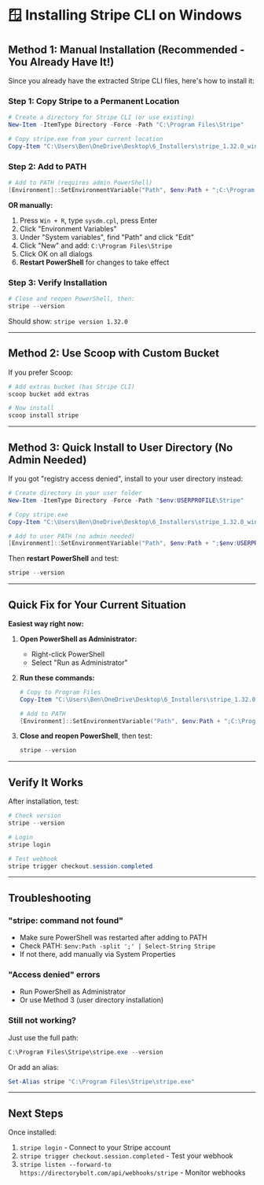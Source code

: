 # 🪟 Installing Stripe CLI on Windows

## Method 1: Manual Installation (Recommended - You Already Have It!)

Since you already have the extracted Stripe CLI files, here's how to install it:

### Step 1: Copy Stripe to a Permanent Location

```powershell
# Create a directory for Stripe CLI (or use existing)
New-Item -ItemType Directory -Force -Path "C:\Program Files\Stripe"

# Copy stripe.exe from your current location
Copy-Item "C:\Users\Ben\OneDrive\Desktop\6_Installers\stripe_1.32.0_windows_x86_64\stripe.exe" -Destination "C:\Program Files\Stripe\stripe.exe"
```

### Step 2: Add to PATH

```powershell
# Add to PATH (requires admin PowerShell)
[Environment]::SetEnvironmentVariable("Path", $env:Path + ";C:\Program Files\Stripe", [EnvironmentVariableTarget]::Machine)
```

**OR manually:**
1. Press `Win + R`, type `sysdm.cpl`, press Enter
2. Click "Environment Variables"
3. Under "System variables", find "Path" and click "Edit"
4. Click "New" and add: `C:\Program Files\Stripe`
5. Click OK on all dialogs
6. **Restart PowerShell** for changes to take effect

### Step 3: Verify Installation

```powershell
# Close and reopen PowerShell, then:
stripe --version
```

Should show: `stripe version 1.32.0`

---

## Method 2: Use Scoop with Custom Bucket

If you prefer Scoop:

```powershell
# Add extras bucket (has Stripe CLI)
scoop bucket add extras

# Now install
scoop install stripe
```

---

## Method 3: Quick Install to User Directory (No Admin Needed)

If you got "registry access denied", install to your user directory instead:

```powershell
# Create directory in your user folder
New-Item -ItemType Directory -Force -Path "$env:USERPROFILE\Stripe"

# Copy stripe.exe
Copy-Item "C:\Users\Ben\OneDrive\Desktop\6_Installers\stripe_1.32.0_windows_x86_64\stripe.exe" -Destination "$env:USERPROFILE\Stripe\stripe.exe"

# Add to user PATH (no admin needed)
[Environment]::SetEnvironmentVariable("Path", $env:Path + ";$env:USERPROFILE\Stripe", [EnvironmentVariableTarget]::User)
```

Then **restart PowerShell** and test:
```powershell
stripe --version
```

---

## Quick Fix for Your Current Situation

**Easiest way right now:**

1. **Open PowerShell as Administrator:**
   - Right-click PowerShell
   - Select "Run as Administrator"

2. **Run these commands:**
   ```powershell
   # Copy to Program Files
   Copy-Item "C:\Users\Ben\OneDrive\Desktop\6_Installers\stripe_1.32.0_windows_x86_64\stripe.exe" -Destination "C:\Program Files\Stripe\stripe.exe"
   
   # Add to PATH
   [Environment]::SetEnvironmentVariable("Path", $env:Path + ";C:\Program Files\Stripe", [EnvironmentVariableTarget]::Machine)
   ```

3. **Close and reopen PowerShell**, then test:
   ```powershell
   stripe --version
   ```

---

## Verify It Works

After installation, test:

```powershell
# Check version
stripe --version

# Login
stripe login

# Test webhook
stripe trigger checkout.session.completed
```

---

## Troubleshooting

### "stripe: command not found"
- Make sure PowerShell was restarted after adding to PATH
- Check PATH: `$env:Path -split ';' | Select-String Stripe`
- If not there, add manually via System Properties

### "Access denied" errors
- Run PowerShell as Administrator
- Or use Method 3 (user directory installation)

### Still not working?
Just use the full path:
```powershell
C:\Program Files\Stripe\stripe.exe --version
```

Or add an alias:
```powershell
Set-Alias stripe "C:\Program Files\Stripe\stripe.exe"
```

---

## Next Steps

Once installed:
1. `stripe login` - Connect to your Stripe account
2. `stripe trigger checkout.session.completed` - Test your webhook
3. `stripe listen --forward-to https://directorybolt.com/api/webhooks/stripe` - Monitor webhooks

